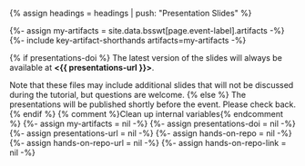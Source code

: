 {% assign headings = headings | push: "Presentation Slides" %}

{%- assign my-artifacts = site.data.bsswt[page.event-label].artifacts -%}
{%- include key-artifact-shorthands artifacts=my-artifacts -%}

{% if presentations-doi %}
The latest version of the slides will always be available at **<{{ presentations-url }}>**. 

Note that these files may include additional slides that will not be discussed during the tutorial, but questions are welcome.
{% else %}
The presentations will be published shortly before the event.  Please check back.
{% endif %}
{% comment %}Clean up internal variables{% endcomment %}
{%- assign my-artifacts = nil -%}
{%- assign presentations-doi = nil -%}
{%- assign presentations-url = nil -%}
{%- assign hands-on-repo = nil -%}
{%- assign hands-on-repo-url = nil -%}
{%- assign hands-on-repo-link = nil -%}
